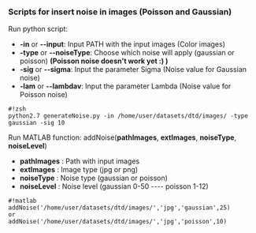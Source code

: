 ### Scripts for insert noise in images (Poisson and Gaussian) ###

Run python script:

* **-in** or **--input**: Input PATH with the input images (Color images)
* **-type** or **--noiseType**: Choose which noise will apply (gaussian or poisson) **(Poisson noise doesn't work yet :) )**
* **-sig** or **--sigma**: Input the parameter Sigma (Noise value for Gaussian noise)
* **-lam** or **--lambdav**: Input the parameter Lambda (Noise value for Poisson noise)

```
#!zsh
python2.7 generateNoise.py -in /home/user/datasets/dtd/images/ -type gaussian -sig 10

```

Run MATLAB function:
addNoise(**pathImages**, **extImages**, **noiseType**, **noiseLevel**)

* **pathImages** : Path with input images 
* **extImages**  : Image type (jpg or png)
* **noiseType**  : Noise type (gaussian or poisson)
* **noiseLevel** : Noise level (gaussian 0-50 ---- poisson 1-12)


```
#!matlab
addNoise('/home/user/datasets/dtd/images/','jpg','gaussian',25)
or
addNoise('/home/user/datasets/dtd/images/','jpg','poisson',10)
```
